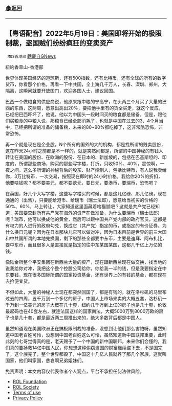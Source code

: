 ###  [:house:返回](README.md)
---


## 【粤语配音】2022年5月19日：美国即将开始的极限制裁，盗国贼们纷纷疯狂的变卖资产
` MOS香港部` [轉載自GNews](https://gnews.org/zh-hans/2562880/)

紐約香草山-香港部
  
世界体现美国经济的道琼斯，还有500指数，还有比特币，还有全球的所有的数字货币，你看那个价格，再看一下中共国，全上海几千万人，长春、深圳、郑州，大隔离，这瞬间就要开放国门，欢迎各国人士，建议回国。
 
巴西一个做粮食的供应商说，他原来跟中粮的宁高宁，在头两三个月买了大量的巴西的东西，这两周，愿意出高出20%，要把他手里有的货全买走，就这个反应，已经把巴西吓坏了，他说，他以为中国头一段时间买的粮食都是储备，但是，跟他们买粮食的中粮人说，那粮食已经全部消耗了，也就是中国在过去的3、4个月当中，已经把所谓的准备的储备粮，未来的80~90%都吃掉了，这非常酷恐怖，非常恐怖。
 
再一个就是现在是企业股，N个所有的国外的大的机构，都是找所谓的贱卖股份，这在昨天24小时之前都是不一样的，就是突然间都是，所谓的中国神秘的有钱人转让在美国的股份、在欧洲的股份、在日本的、新加坡的，包括在巴基斯坦的、印度的，所谓那些商场，购买的那些写字楼，打折，只收50%、40%，震惊啊，一夜之间，这么多所谓的神秘背后的股东、财产控制人，包括比特币，有人说我卖给你，3万比特币，一次交易，按照现在即时的24小时价格，我给你20%的折扣，他要啥钱呢？都不要美元，都不要欧元，要日元，要港币，要瑞币，恐怖吧？
 
在英国，好几个大写字楼，这些写字楼买的时候，都是这几亿磅、那几亿磅，现在通通的（出售），只要能给港币、给瑞币（瑞士法郎），愿意给当初买的价格的50%、60%，马上转让，大家知道这里面藏着啥猫腻吧？这就是共产党已经知道，美国要查封所有共产党在海外的资产在做准备，为什么要瑞币（瑞士法郎）呢？瑞币，他可以换成他的黄金，然后可以跟中国共产党内部的政府官员，这都是有权力的人进行的政府勾兑，换成它（共产党）指定的币，或指定的有价证券。为什么换日元呢？因为在日本那块儿它可以做对冲，因为日本目前是世界的前三大国和中共国所谓的本地兑换国，剩下的那些全都要中东币，主要是迪拜、阿布扎比，要中东币，而且很多人是直接就是指定的往中东某国某国，这都几千亿上万亿的钱。
 
像陆金所整个平安集团在新西兰大量的资产，现在跟新西兰现在做交换，找当地的说我给你对冲，我把这个整个控股公司给你，你给我一半的钱，但是我要指定在中东要钱，现在很多国际所谓的国家投资基金，还有世界上的有钱的基金，都在现在去捡便宜货。
 
不但如此，大量的神秘人士现在都突然回国了，都是有钱的，就在洛杉矶的马里布过去的四周，五千万到一个多亿的房子，中国人上市场来卖的大概五套，洛杉矶一千万到一亿美元的房子大概在几十套，纽约几千万到上亿的房子也是几十套，伦敦最起码也在40套左右，就连法国这样的国家南法，大概5000万到8000万欧的房子也是几十套，都是最近两三周推出来的，绝大多数背后都是中国人。
 
虽然知道现在美国欧洲正在搞极限制裁的准备，没想到让他们那么害怕呀，虽然知道中国老百姓可怜，没想到中国老百姓这么可怜，虽然知道新中国联邦重要，此时此刻的七哥觉得真的是，老天赐予了一个中国的新中国联邦，未来你们会懂的，我们真的要拯救14亿中国人民，你想想这种偷窃盗国的财富继续盗下去，不是国完了，这个族完了，整个世界都毁了，中国这十几亿人民就养了那几个家族，这就叫国家，他们叫家国，悲哀啊兄弟姐妹们。

免责声明：本文内容仅代表作者个人观点，平台不承担任何法律风险。
  
- [ROL Foundation](https://rolfoundation.org/)
- [ROL Society](https://rolsociety.org/)
- [Terms of use](https://gnews.org/terms-of-use-3/)
- [Privacy Policy](https://gnews.org/privacy-policy/)
